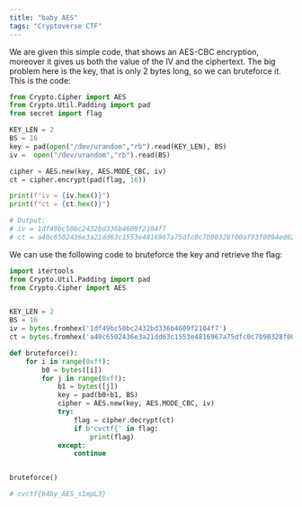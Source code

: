 ```yaml
---
title: "baby AES"
tags: "Cryptoverse CTF"
---
```


We are given this simple code, that shows an AES-CBC encryption, moreover it gives us both the value of the IV and the ciphertext. The big problem here is the key, that is only 2 bytes long, so we can bruteforce it. This is the code:

```python
from Crypto.Cipher import AES
from Crypto.Util.Padding import pad
from secret import flag

KEY_LEN = 2
BS = 16
key = pad(open("/dev/urandom","rb").read(KEY_LEN), BS)
iv =  open("/dev/urandom","rb").read(BS)

cipher = AES.new(key, AES.MODE_CBC, iv)
ct = cipher.encrypt(pad(flag, 16))

print(f"iv = {iv.hex()}")
print(f"ct = {ct.hex()}")

# Output:
# iv = 1df49bc50bc2432bd336b4609f2104f7
# ct = a40c6502436e3a21dd63c1553e4816967a75dfc0c7b90328f00af93f0094ed62
```

We can use the following code to bruteforce the key and retrieve the flag:

```python
import itertools
from Crypto.Util.Padding import pad
from Crypto.Cipher import AES


KEY_LEN = 2
BS = 16
iv = bytes.fromhex('1df49bc50bc2432bd336b4609f2104f7')
ct = bytes.fromhex('a40c6502436e3a21dd63c1553e4816967a75dfc0c7b90328f00af93f0094ed62')

def bruteforce():
    for i in range(0xff):
        b0 = bytes([i])
        for j in range(0xff):
            b1 = bytes([j])
            key = pad(b0+b1, BS)
            cipher = AES.new(key, AES.MODE_CBC, iv)
            try:
                flag = cipher.decrypt(ct)
                if b'cvctf{' in flag:
                    print(flag)
            except:
                continue


bruteforce()

# cvctf{b4by_AES_s1mpL3}
```